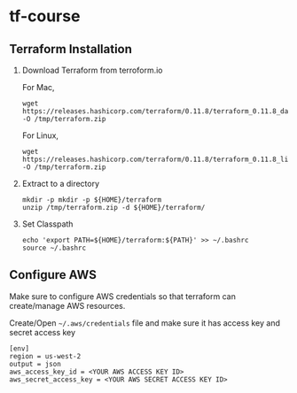 # tf-course

## Terraform Installation
1. Download Terraform from terroform.io

    For Mac,
      ```
      wget https://releases.hashicorp.com/terraform/0.11.8/terraform_0.11.8_darwin_amd64.zip -O /tmp/terraform.zip
      ```

      For Linux,
      ```
      wget https://releases.hashicorp.com/terraform/0.11.8/terraform_0.11.8_linux_amd64.zip -O /tmp/terraform.zip
      ```

2. Extract to a directory
    ```
    mkdir -p mkdir -p ${HOME}/terraform
    unzip /tmp/terraform.zip -d ${HOME}/terraform/
    ```

3. Set Classpath
    ```
    echo 'export PATH=${HOME}/terraform:${PATH}' >> ~/.bashrc
    source ~/.bashrc
    ```


## Configure AWS
Make sure to configure AWS credentials so that terraform can create/manage AWS resources.


Create/Open `~/.aws/credentials` file and make sure it has access key and secret access key
```
[env]
region = us-west-2
output = json
aws_access_key_id = <YOUR AWS ACCESS KEY ID>
aws_secret_access_key = <YOUR AWS SECRET ACCESS KEY ID>
```

